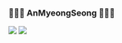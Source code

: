 ### 👋👋👋 AnMyeongSeong 👋👋👋

<img src="https://simpleicons.org/icons/kotlin.svg-000000?style=flat-square&logo=Python&logoColor=white"/>&nbsp;<img src="https://img.shields.io/badge/Java-3766AB?style=flat-square&logo=Python&logoColor=white"/>
